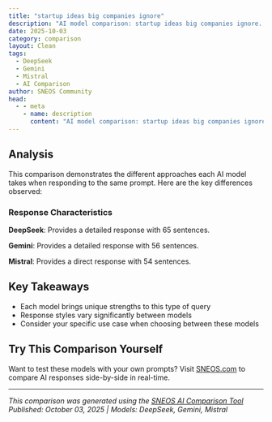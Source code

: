 ```yaml
---
title: "startup ideas big companies ignore"
description: "AI model comparison: startup ideas big companies ignore..."
date: 2025-10-03
category: comparison
layout: Clean
tags:
  - DeepSeek
  - Gemini
  - Mistral
  - AI Comparison
author: SNEOS Community
head:
  - - meta
    - name: description
      content: "AI model comparison: startup ideas big companies ignore..."
---
```


<ChatComparison
  title="startup ideas big companies ignore"
  prompt="startup ideas big companies ignore"
  :responses='{"DeepSeek": "Of course. This is a fantastic area for startups because big companies are often trapped by their own success. They ignore markets that are:\n\n* **Too small** for their massive revenue needs (the \u0022niche\u0022 trap).\n* **Too risky** or don\u0027t have a clear, billion-dollar outcome.\n* **In conflict** with their existing, profitable business models (the \u0022innovator\u0027s dilemma\u0022).\n* **Too complex** or require a level of personalization they can\u0027t deliver at scale.\n\nHere are startup ideas in areas that big companies consistently ignore, categorized for clarity.\n\n---\n\n### 1. Hyper-Niche B2B Software (The \u0022Unsexy\u0022 Back-Office)\n\nBig companies build software for the Fortune 500. Startups can win by serving the \u0022long tail\u0022 of specific industries with very particular problems.\n\n* **AI for Specific Trades:** Software that uses computer vision to help electricians diagnose wiring issues from a phone photo, or an app for arborists to estimate tree health and removal costs.\n* **Compliance-as-a-Service for SMBs:** Not just general HR law, but hyper-specific compliance. Think: automated safety checklists and reporting for small manufacturing workshops, or permit-tracking software for local construction companies.\n* **Modern Tools for Legacy Industries:** A beautiful, cloud-based inventory and customer management system for independent lumberyards, funeral homes, or artisanal bakeries. These industries are often stuck with clipboards or DOS-era software.\n\n### 2. The \u0022Aging in Place\u0022 Tech Revolution\n\nBig tech is obsessed with the youth market. But the elderly and their caregivers represent a massive, growing, and underserved market with very specific needs.\n\n* **Social \u0026 Cognitive Wellness Apps:** Not just video calls. Platforms designed to reduce loneliness through simple, guided intergenerational activities, or cognitive games that are genuinely engaging for seniors with early-stage dementia.\n* **Discreet Home Monitoring:** Instead of intrusive cameras, use a combination of low-power sensors on doors, mattresses, and appliances to create a \u0022digital picture\u0022 of a senior\u0027s well-being and alert family members to anomalies (e.g., no fridge opening for 24 hours, unusual bathroom frequency).\n* **Simplified Medication Management 2.0:** A device that doesn\u0027t just dispense pills but also confirms ingestion (via a sensor in a cup, for example) and seamlessly coordinates refills with pharmacies and insurance.\n\n### 3. Sustainable \u0026 Local Supply Chains\n\nBig companies are optimized for global, cheap, and efficient supply chains. They are slow to adapt to the demand for hyper-local, transparent, and sustainable alternatives.\n\n* **Farm-to-Institution Software:** A platform that makes it easy for local farms to sell directly to schools, hospitals, and corporate cafeterias, handling logistics, payments, and compliance.\n* **Upcycling \u0026 Waste Marketplace:** A B2B platform that connects companies with waste streams (e.g., spent coffee grounds, textile scraps) to other businesses that can use them as raw materials (e.g., for mushroom cultivation, insulation, or fashion).\n* **Hyper-Local Manufacturing:** On-demand production hubs using 3D printing and CNC machining to create everything from custom furniture to specialized repair parts for a local community, drastically reducing shipping waste and time.\n\n### 4. \u0022De-Globalized\u0022 and Ethical Consumer Goods\n\nConsumers are increasingly wary of faceless, mass-produced goods from anonymous supply chains. Big brands can\u0027t pivot quickly to this model.\n\n* **Radically Transparent Apparel:** A clothing brand that doesn\u0027t just say \u0022ethical,\u0022 but uses a QR code on the tag to show you the exact factory, the workers who made it, and the cost breakdown of materials, labor, and markup.\n* **Localized Food Brands:** Not just \u0022craft\u0022 beer, but hyper-regional versions of everyday products. Think: a snack brand that sources all ingredients from within a single state and tells the story of those farms.\n* **Repair-First Products:** A electronics company that sells modular, easily repairable gadgets (headphones, small appliances) with a thriving marketplace for official parts and repair guides, directly challenging the \u0022throwaway\u0022 culture.\n\n### 5. Tools for the New \u0022Work-Life Integration\u0022\n\nBig enterprise software (Slack, Microsoft Teams) is about productivity and presence. The next wave is about well-being and flexibility.\n\n* **Asynchronous-First Collaboration Tools:** Software built from the ground up for globally distributed teams, focusing on deep work and reducing the pressure to be \u0022always on.\u0022 This goes beyond simple project management.\n* **Manager Tools for Hybrid Teams:** Platforms that help managers track team morale (via anonymized pulses), prevent burnout, and facilitate genuine connection in a hybrid environment, rather than just tracking output.\n* **Personalized Employee Fintech:** A platform that integrates with your payroll to help employees manage irregular income (common for freelancers and gig workers), automate savings, and access earned wages without predatory payday loans.\n\n### 6. Digital Privacy as a Service\n\nBig tech\u0027s business model is often based on data collection. Startups can win by aligning their incentives 100% with the user\u0027s privacy.\n\n* **Personal Data Brokerage:** A service that helps individuals audit, manage, and *optionally* monetize their own data (e.g., anonymized purchase history) on their own terms, cutting out the middlemen.\n* **\u0022Alt-Tech\u0022 for Families:** Privacy-focused alternatives to popular services. Think: a family social network that lives on a device in your home, or a secure, encrypted video monitoring platform for baby monitors and nanny cams that doesn\u0027t rely on the cloud.\n* **Digital Executor \u0026 Legacy Services:** A simple service that helps people securely pass on access to critical digital accounts (photos, documents, finances) to loved ones after death or incapacitation.\n\n**Why These Ideas Are Your Advantage:**\n\n* **You Can Move Fast:** You don\u0027t have layers of bureaucracy. You can talk directly to 10 plumbers or 20 seniors and build exactly what they need.\n* **Passion Beats Policy:** A founder passionate about sustainable fashion will out-innovate a large apparel company\u0027s \u0022sustainability task force\u0022 every time.\n* **Profitability Over Hype:** You can build a wonderful, profitable $10M company serving a niche that a giant would never even notice. That\u0027s a success for a startup, but a rounding error for a Fortune 500 company.\n\nThe key is to find a problem that is a \u0022hair-on-fire\u0022 issue for a specific group, but merely an \u0022annoyance\u0022 to a large corporation. That\u0027s your opening.", "Gemini": "Okay, let\u0027s brainstorm some startup ideas that big companies often ignore. These are typically areas that are:\n\n* **Too Niche:** The market isn\u0027t large enough to justify the investment for a big company.\n* **Too Disruptive:** The idea could cannibalize existing revenue streams.\n* **Too Unproven:** High risk, requiring a lot of initial investment with uncertain returns.\n* **Too Complex:** Involves solving problems that require specialized knowledge or skills that are outside the company\u0027s core expertise.\n* **Too Focused on Social Impact:** May not have the immediate profit potential that shareholders demand.\n* **Too Dependent on Emerging Tech:** Reliant on technologies that aren\u0027t fully mature or widely adopted yet.\n\nHere are some ideas, categorized for clarity:\n\n**1. Hyper-Localized \u0026 Niche Services:**\n\n* **Hyperlocal Food Waste Reduction:** A service that connects restaurants with local charities and food banks to redistribute surplus food *within a very specific geographic area* (e.g., a single neighborhood). Big companies focus on national-level solutions.\n* **Specialized Senior Care Coordination:** Focus on a *very specific* need of seniors, like navigating Medicare benefits in a particular state, or providing companionship services tailored to individuals with specific hobbies or interests.\n* **Micro-Mobility Solutions for Specific Demographics:** Think electric scooters designed specifically for seniors with balance issues, or cargo bikes tailored for parents with young children in dense urban areas.\n* **Language Learning Focused on Specific Professions:** Forget general language apps. Create a course specifically for nurses to learn medical Spanish, or for engineers to learn technical Mandarin.\n* **Community-Based Skill Sharing Platform:** A platform that allows people within a specific community to offer and request skills, ranging from tutoring and home repairs to cooking classes and creative workshops.\n\n**2. Disruptive Educational Models:**\n\n* **Skills-Based Micro-Credentials with Guaranteed Job Placement:** Partner with small to medium-sized businesses to offer intensive training programs that guarantee graduates a job. Focus on fields with high demand but limited access to traditional education.\n* **Gamified Financial Literacy for Teens:** A mobile game that teaches teenagers about budgeting, investing, and credit scores in an engaging and interactive way. Avoids the dry, textbook-style approach that big financial institutions often use.\n* **Personalized Learning Paths Using AI for Underserved Communities:** Use AI to create personalized learning paths for students in low-income areas, focusing on bridging the achievement gap in STEM fields.\n* **Vocational Training in Emerging Green Technologies:** Offer hands-on training programs in fields like solar panel installation, wind turbine maintenance, and electric vehicle repair, preparing workers for the jobs of the future.\n* **Decentralized Education Platform Using Blockchain:** A platform where learners can earn and verify credentials through a blockchain, creating a tamper-proof record of their skills and achievements.\n\n**3. Sustainable \u0026 Ethical Products/Services:**\n\n* **Upcycled/Recycled Materials Marketplace (B2B):** A platform connecting businesses that generate waste with businesses that can use those materials as raw materials. Goes beyond basic recycling to true upcycling and waste stream reduction.\n* **Subscription Box for Ethically Sourced \u0026 Sustainable Consumables:** Focus on a *specific* category, like cleaning supplies, personal care products, or pet food, ensuring that all items are ethically sourced, sustainable, and plastic-free.\n* **Carbon Offset Programs Tailored to Individual Lifestyles:** Instead of generic offsets, offer programs that calculate an individual\u0027s carbon footprint based on their specific habits and provide targeted offset projects (e.g., planting trees in a specific region, supporting a renewable energy project in their state).\n* **Repair and Refurbishment Services for Electronics:** Offer affordable and convenient repair services for common electronic devices, extending their lifespan and reducing e-waste. Go beyond basic repairs to offer full refurbishment and resale.\n* **Sustainable Packaging Solutions for Small Businesses:** Provide affordable and eco-friendly packaging options for small businesses that are often priced out of the sustainable packaging market.\n\n**4. AI-Powered Solutions for Everyday Problems:**\n\n* **AI-Powered Personalized Meal Planning for Specific Dietary Needs:** An app that creates personalized meal plans based on a user\u0027s specific dietary restrictions (e.g., allergies, intolerances, vegan, keto), preferences, and available ingredients.\n* **AI-Driven Mental Wellness App for Specific Demographics:** Develop an app tailored to the mental health needs of a specific group, such as students, healthcare workers, or new parents, providing personalized support and resources.\n* **AI-Powered Code Debugging Tool for Niche Programming Languages:** Focus on providing advanced debugging capabilities for less popular programming languages that are often overlooked by larger IDE developers.\n* **AI-Assisted Grant Writing for Nonprofits:** A tool that helps small nonprofits identify relevant grant opportunities and automate the grant writing process, increasing their chances of securing funding.\n* **AI-Powered Home Energy Management System for Older Homes:** An AI system that optimizes energy consumption in older homes, reducing energy bills and improving energy efficiency without requiring expensive renovations.\n\n**5. Innovative Approaches to Healthcare \u0026 Wellness:**\n\n* **Telehealth for Specialized Therapies:** Offer virtual therapy sessions for specific conditions like speech therapy, occupational therapy, or art therapy, making these services more accessible to people in remote areas or with limited mobility.\n* **Personalized Supplement Recommendations Based on Genetic Testing \u0026 Lifestyle:** Go beyond generic vitamin recommendations and provide personalized supplement plans based on an individual\u0027s genetic predispositions and lifestyle factors.\n* **Gamified Rehabilitation for Physical Therapy:** Develop a virtual reality game that makes physical therapy exercises more engaging and fun, improving patient compliance and outcomes.\n* **Wearable Technology for Early Detection of Specific Diseases:** Create a wearable device that monitors specific biomarkers to detect early signs of a particular disease, such as Parkinson\u0027s disease or Alzheimer\u0027s disease.\n* **AI-Powered Medication Adherence System for Chronic Conditions:** An AI system that uses behavioral science principles to help patients with chronic conditions adhere to their medication schedules, improving treatment outcomes.\n\n**Key Considerations for Success:**\n\n* **Deep understanding of the target market:** Conduct thorough research to understand the needs, pain points, and preferences of your target audience.\n* **Focus on building a strong community:** Create a loyal customer base by fostering a sense of community around your product or service.\n* **Iterate quickly and adapt to feedback:** Be prepared to pivot your business model or product based on customer feedback and market trends.\n* **Develop a clear value proposition:** Clearly articulate the benefits of your product or service and how it solves a specific problem for your target audience.\n* **Embrace a lean startup methodology:** Focus on building a minimum viable product (MVP) and testing it with real customers before investing heavily in development.\n\nBy focusing on these underserved areas and adopting a nimble, customer-centric approach, startups can carve out a successful niche and disrupt established industries. Good luck!\n", "Mistral": "Big companies often focus on maintaining their core businesses and may overlook or ignore certain startup ideas that could be promising. Here are some areas where startups might find opportunities that bigger companies tend to miss:\n\n1. **Niche Markets**:\n - **Customized Products**: Tailoring products to very specific customer needs.\n - **Localized Services**: Offering services that are highly localized and community-focused.\n\n2. **Emerging Technologies**:\n - **Blockchain Applications**: Beyond cryptocurrencies, blockchain can be used for supply chain management, digital identity, and more.\n - **Augmented Reality (AR) and Virtual Reality (VR)**: Applications in education, healthcare, and real estate.\n - **Quantum Computing**: Early-stage applications in complex problem-solving and data analysis.\n\n3. **Sustainability and Green Tech**:\n - **Renewable Energy Solutions**: Innovative solar, wind, or hydrogen technologies.\n - **Waste Management**: Solutions for recycling, waste reduction, and sustainable packaging.\n - **Eco-Friendly Products**: Developing products that are environmentally friendly and sustainable.\n\n4. **Health and Wellness**:\n - **Personalized Medicine**: Using genetic data to tailor medical treatments.\n - **Mental Health Solutions**: Apps and platforms focused on mental health and well-being.\n - **Telemedicine**: Innovative solutions for remote healthcare delivery.\n\n5. **Education Technology (EdTech)**:\n - **Personalized Learning Platforms**: Tailoring educational content to individual learning styles.\n - **Skill Development**: Platforms focused on upskilling and reskilling for the modern workforce.\n - **Virtual Classrooms**: Enhancing remote learning experiences.\n\n6. **Financial Technology (FinTech)**:\n - **Micro-Investing**: Platforms that allow users to invest small amounts of money.\n - **Peer-to-Peer Lending**: Connecting borrowers and lenders directly.\n - **Digital Banking**: Innovative banking solutions for underserved populations.\n\n7. **Agriculture Technology (AgTech)**:\n - **Precision Farming**: Using data and technology to optimize farming practices.\n - **Vertical Farming**: Growing crops in stacked layers to maximize space.\n - **Smart Irrigation**: Systems that optimize water usage in agriculture.\n\n8. **Smart Home and IoT**:\n - **Home Automation**: Innovative solutions for smart home devices.\n - **Energy Management**: Systems that optimize energy usage in homes.\n - **Security Solutions**: Advanced home security systems.\n\n9. **Cybersecurity**:\n - **Advanced Threat Detection**: Using AI and machine learning to detect and mitigate cyber threats.\n - **Privacy Solutions**: Tools that enhance user privacy and data protection.\n\n10. **Social Impact**:\n - **Non-Profit Tech**: Developing technology solutions for non-profit organizations.\n - **Community Engagement**: Platforms that foster community involvement and social good.\n\n11. **Gig Economy**:\n - **Freelance Platforms**: Connecting freelancers with clients in niche markets.\n - **Task Management**: Apps that help manage and organize gig work.\n\n12. **Artificial Intelligence (AI) and Machine Learning (ML)**:\n - **AI-Driven Analytics**: Providing insights and predictions for various industries.\n - **Natural Language Processing (NLP)**: Applications in customer service, content creation, and more.\n\n13. **Robotics**:\n - **Automation Solutions**: Robots for manufacturing, logistics, and healthcare.\n - **Consumer Robotics**: Robots for home use, such as cleaning and companionship.\n\n14. **Space Technology**:\n - **Small Satellites**: Developing and launching small satellites for various applications.\n - **Space Tourism**: Innovative solutions for making space travel more accessible.\n\n15. **Food Technology**:\n - **Alternative Proteins**: Developing plant-based or lab-grown meat alternatives.\n - **Food Delivery Innovations**: New models for food delivery and logistics.\n\nThese areas often require a high degree of innovation, agility, and risk-taking, which are characteristics more commonly found in startups rather than large, established companies."}' 
  published-date="20:02"
/>

## Analysis

This comparison demonstrates the different approaches each AI model takes when responding to the same prompt. Here are the key differences observed:

### Response Characteristics

**DeepSeek**: Provides a detailed response with 65 sentences. 

**Gemini**: Provides a detailed response with 56 sentences. 

**Mistral**: Provides a direct response with 54 sentences. 

## Key Takeaways

- Each model brings unique strengths to this type of query
- Response styles vary significantly between models
- Consider your specific use case when choosing between these models

## Try This Comparison Yourself

Want to test these models with your own prompts? Visit [SNEOS.com](https://sneos.com) to compare AI responses side-by-side in real-time.

---

*This comparison was generated using the [SNEOS AI Comparison Tool](https://sneos.com)*
*Published: October 03, 2025 | Models: DeepSeek, Gemini, Mistral*
